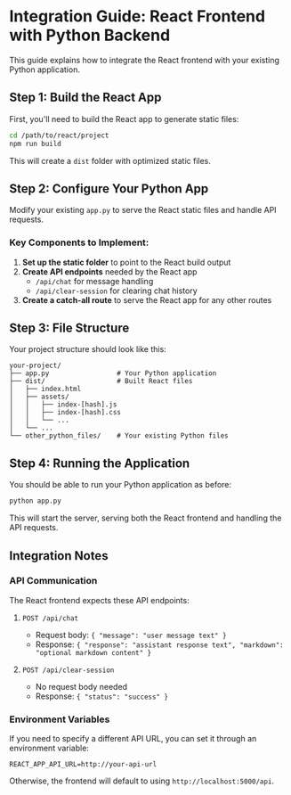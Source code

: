 
# Integration Guide: React Frontend with Python Backend

This guide explains how to integrate the React frontend with your existing Python application.

## Step 1: Build the React App

First, you'll need to build the React app to generate static files:

```bash
cd /path/to/react/project
npm run build
```

This will create a `dist` folder with optimized static files.

## Step 2: Configure Your Python App

Modify your existing `app.py` to serve the React static files and handle API requests.

### Key Components to Implement:

1. **Set up the static folder** to point to the React build output
2. **Create API endpoints** needed by the React app
   - `/api/chat` for message handling
   - `/api/clear-session` for clearing chat history
3. **Create a catch-all route** to serve the React app for any other routes

## Step 3: File Structure

Your project structure should look like this:

```
your-project/
├── app.py                 # Your Python application
├── dist/                  # Built React files
│   ├── index.html
│   ├── assets/
│   │   ├── index-[hash].js
│   │   ├── index-[hash].css
│   │   └── ...
│   └── ...
└── other_python_files/    # Your existing Python files
```

## Step 4: Running the Application

You should be able to run your Python application as before:

```bash
python app.py
```

This will start the server, serving both the React frontend and handling the API requests.

## Integration Notes

### API Communication

The React frontend expects these API endpoints:

1. `POST /api/chat`
   - Request body: `{ "message": "user message text" }`
   - Response: `{ "response": "assistant response text", "markdown": "optional markdown content" }`

2. `POST /api/clear-session`
   - No request body needed
   - Response: `{ "status": "success" }`

### Environment Variables

If you need to specify a different API URL, you can set it through an environment variable:

```
REACT_APP_API_URL=http://your-api-url
```

Otherwise, the frontend will default to using `http://localhost:5000/api`.
